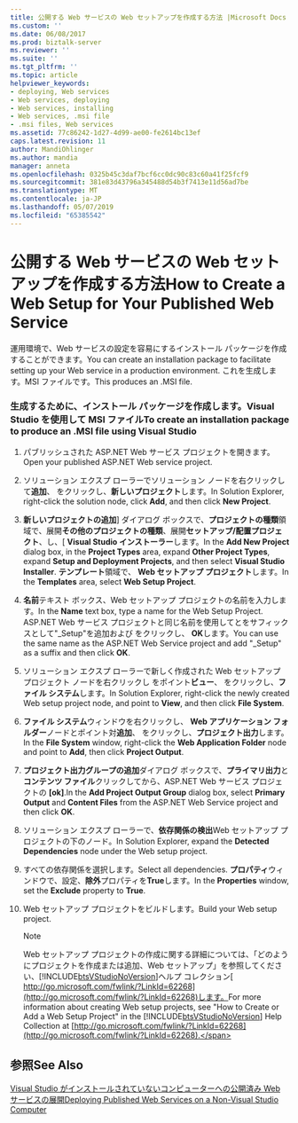 ```yaml
---
title: 公開する Web サービスの Web セットアップを作成する方法 |Microsoft Docs
ms.custom: ''
ms.date: 06/08/2017
ms.prod: biztalk-server
ms.reviewer: ''
ms.suite: ''
ms.tgt_pltfrm: ''
ms.topic: article
helpviewer_keywords:
- deploying, Web services
- Web services, deploying
- Web services, installing
- Web services, .msi file
- .msi files, Web services
ms.assetid: 77c86242-1d27-4d99-ae00-fe2614bc13ef
caps.latest.revision: 11
author: MandiOhlinger
ms.author: mandia
manager: anneta
ms.openlocfilehash: 0325b45c3daf7bcf6cc0dc90c83c60a41f25fcf9
ms.sourcegitcommit: 381e83d43796a345488d54b3f7413e11d56ad7be
ms.translationtype: MT
ms.contentlocale: ja-JP
ms.lasthandoff: 05/07/2019
ms.locfileid: "65385542"
---
```

# <a name="how-to-create-a-web-setup-for-your-published-web-service"></a><span data-ttu-id="5ce0e-102">公開する Web サービスの Web セットアップを作成する方法</span><span class="sxs-lookup"><span data-stu-id="5ce0e-102">How to Create a Web Setup for Your Published Web Service</span></span>
<span data-ttu-id="5ce0e-103">運用環境で、Web サービスの設定を容易にするインストール パッケージを作成することができます。</span><span class="sxs-lookup"><span data-stu-id="5ce0e-103">You can create an installation package to facilitate setting up your Web service in a production environment.</span></span> <span data-ttu-id="5ce0e-104">これを生成します。MSI ファイルです。</span><span class="sxs-lookup"><span data-stu-id="5ce0e-104">This produces an .MSI file.</span></span>  
  
### <a name="to-create-an-installation-package-to-produce-an-msi-file-using-visual-studio"></a><span data-ttu-id="5ce0e-105">生成するために、インストール パッケージを作成します。Visual Studio を使用して MSI ファイル</span><span class="sxs-lookup"><span data-stu-id="5ce0e-105">To create an installation package to produce an .MSI file using Visual Studio</span></span>  
  
1. <span data-ttu-id="5ce0e-106">パブリッシュされた ASP.NET Web サービス プロジェクトを開きます。</span><span class="sxs-lookup"><span data-stu-id="5ce0e-106">Open your published ASP.NET Web service project.</span></span>  
  
2. <span data-ttu-id="5ce0e-107">ソリューション エクスプ ローラーでソリューション ノードを右クリックして**追加**、 をクリックし、**新しいプロジェクト**します。</span><span class="sxs-lookup"><span data-stu-id="5ce0e-107">In Solution Explorer, right-click the solution node, click **Add**, and then click **New Project**.</span></span>  
  
3. <span data-ttu-id="5ce0e-108">**新しいプロジェクトの追加**] ダイアログ ボックスで、**プロジェクトの種類**領域で、展開**その他のプロジェクトの種類**、展開**セットアップ/配置プロジェクト**、し、[ **Visual Studio インストーラー**します。</span><span class="sxs-lookup"><span data-stu-id="5ce0e-108">In the **Add New Project** dialog box, in the **Project Types** area, expand **Other Project Types**, expand **Setup and Deployment Projects**, and then select **Visual Studio Installer**.</span></span> <span data-ttu-id="5ce0e-109">**テンプレート**領域で、 **Web セットアップ プロジェクト**します。</span><span class="sxs-lookup"><span data-stu-id="5ce0e-109">In the **Templates** area, select **Web Setup Project**.</span></span>  
  
4. <span data-ttu-id="5ce0e-110">**名前**テキスト ボックス、Web セットアップ プロジェクトの名前を入力します。</span><span class="sxs-lookup"><span data-stu-id="5ce0e-110">In the **Name** text box, type a name for the Web Setup Project.</span></span> <span data-ttu-id="5ce0e-111">ASP.NET Web サービス プロジェクトと同じ名前を使用してとをサフィックスとして"_Setup"を追加および をクリックし、 **OK**します。</span><span class="sxs-lookup"><span data-stu-id="5ce0e-111">You can use the same name as the ASP.NET Web Service project and add "_Setup" as a suffix and then click **OK**.</span></span>  
  
5. <span data-ttu-id="5ce0e-112">ソリューション エクスプ ローラーで新しく作成された Web セットアップ プロジェクト ノードを右クリックし をポイント**ビュー**、 をクリックし、**ファイル システム**します。</span><span class="sxs-lookup"><span data-stu-id="5ce0e-112">In Solution Explorer, right-click the newly created Web setup project node, and point to **View**, and then click **File System**.</span></span>  
  
6. <span data-ttu-id="5ce0e-113">**ファイル システム**ウィンドウを右クリックし、 **Web アプリケーション フォルダー**ノードとポイント対**追加**、 をクリックし、**プロジェクト出力**します。</span><span class="sxs-lookup"><span data-stu-id="5ce0e-113">In the **File System** window, right-click the **Web Application Folder** node and point to **Add**, then click **Project Output**.</span></span>  
  
7. <span data-ttu-id="5ce0e-114">**プロジェクト出力グループの追加**ダイアログ ボックスで、**プライマリ出力**と**コンテンツ ファイル**クリックしてから、ASP.NET Web サービス プロジェクトの **[ok]**.</span><span class="sxs-lookup"><span data-stu-id="5ce0e-114">In the **Add Project Output Group** dialog box, select **Primary Output** and **Content Files** from the ASP.NET Web Service project and then click **OK**.</span></span>  
  
8. <span data-ttu-id="5ce0e-115">ソリューション エクスプ ローラーで、**依存関係の検出**Web セットアップ プロジェクトの下のノード。</span><span class="sxs-lookup"><span data-stu-id="5ce0e-115">In Solution Explorer, expand the **Detected Dependencies** node under the Web setup project.</span></span>  
  
9. <span data-ttu-id="5ce0e-116">すべての依存関係を選択します。</span><span class="sxs-lookup"><span data-stu-id="5ce0e-116">Select all dependencies.</span></span> <span data-ttu-id="5ce0e-117">**プロパティ**ウィンドウで、設定、**除外**プロパティを**True**します。</span><span class="sxs-lookup"><span data-stu-id="5ce0e-117">In the **Properties** window, set the **Exclude** property to **True**.</span></span>  
  
10. <span data-ttu-id="5ce0e-118">Web セットアップ プロジェクトをビルドします。</span><span class="sxs-lookup"><span data-stu-id="5ce0e-118">Build your Web setup project.</span></span>  
  
    > [!NOTE]
    >  <span data-ttu-id="5ce0e-119">Web セットアップ プロジェクトの作成に関する詳細については、「どのようにプロジェクトを作成または追加、Web セットアップ」を参照してください、[!INCLUDE[btsVStudioNoVersion](../includes/btsvstudionoversion-md.md)]ヘルプ コレクション[ http://go.microsoft.com/fwlink/?LinkId=62268](http://go.microsoft.com/fwlink/?LinkId=62268)します。</span><span class="sxs-lookup"><span data-stu-id="5ce0e-119">For more information about creating Web setup projects, see "How to Create or Add a Web Setup Project" in the [!INCLUDE[btsVStudioNoVersion](../includes/btsvstudionoversion-md.md)] Help Collection at [http://go.microsoft.com/fwlink/?LinkId=62268](http://go.microsoft.com/fwlink/?LinkId=62268).</span></span>  
  
## <a name="see-also"></a><span data-ttu-id="5ce0e-120">参照</span><span class="sxs-lookup"><span data-stu-id="5ce0e-120">See Also</span></span>  
 [<span data-ttu-id="5ce0e-121">Visual Studio がインストールされていないコンピューターへの公開済み Web サービスの展開</span><span class="sxs-lookup"><span data-stu-id="5ce0e-121">Deploying Published Web Services on a Non-Visual Studio Computer</span></span>](../core/deploying-published-web-services-on-a-non-visual-studio-computer.md)